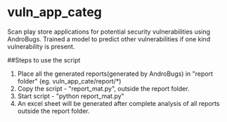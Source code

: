 # vuln_app_categ
Scan play store applications for potential security vulnerabilities using AndroBugs. Trained a model to predict other vulnerabilities if one kind vulnerability is present. 

##Steps to use the script
1. Place all the generated reports(generated by AndroBugs) in "report folder" (eg. vuln_app_cate/report/*)
2. Copy the script - "report_mat.py", outside the report folder.
3. Start script - "python report_mat.py"
4. An excel sheet will be generated after complete analysis of all reports outside the report folder.